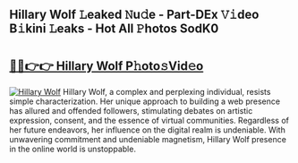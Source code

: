 ## Hillary Wolf 𝙻eaked 𝙽u𝚍e - Part-DEx 𝚅𝚒deo B𝚒kini 𝙻eaks - Hot All 𝙿hotos SodK0

# <h2><a href="http://ld0ikh.urlbe.top/?page=Hillary+Wolf">🔗🔗👉👉 Hillary Wolf P𝚑oto𝚜Vid𝚎o</a></h2>

[![Hillary Wolf](https://i.imgur.com/eBuTRDB.gif)](http://ld0ikh.urlbe.top/?page=Hillary+Wolf)
Hillary Wolf, a complex and perplexing individual, resists simple characterization. Her unique approach to building a web presence has allured and offended followers, stimulating debates on artistic expression, consent, and the essence of virtual communities. Regardless of her future endeavors, her influence on the digital realm is undeniable. With unwavering commitment and undeniable magnetism, Hillary Wolf presence in the online world is unstoppable.

